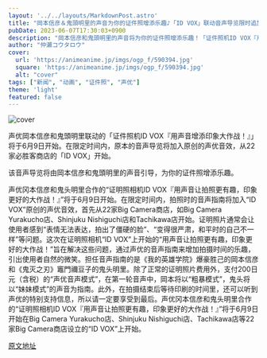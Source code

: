 ```yaml
---
layout: '../../layouts/MarkdownPost.astro'
title: "岡本信彦＆鬼頭明里的声音为你的证件照增添乐趣♪「ID VOX」联动音声导览限时追加"
pubDate: 2023-06-07T17:30:03+0900
description: "岡本信彦和鬼頭明里的声音将为你的证件照增添乐趣！「证件照机ID VOX『用声音增添印象大作战！』」将于6月9日开始。在限定时间内，原本的音声导览将加入原创的声优音效，从22家必胜客商店的「ID VOX」开始。"
author: "仲瀬コウタロウ"
cover:
  url: 'https://animeanime.jp/imgs/ogp_f/590394.jpg'
  square: 'https://animeanime.jp/imgs/ogp_f/590394.jpg'
  alt: "cover"
tags: ["新闻", "动画", "证件照", "声优"]
theme: 'light'
featured: false
---
```


![cover](https://animeanime.jp/imgs/ogp_f/590394.jpg)

声优岡本信彦和鬼頭明里联动的「证件照机ID VOX『用声音增添印象大作战！』」将于6月9日开始。在限定时间内，原本的音声导览将加入原创的声优音效，从22家必胜客商店的「ID VOX」开始。

该音声导览将由岡本信彦和鬼頭明里的声音引导，为你的证件照增添乐趣。

声优冈本信彦和鬼头明里合作的“证明照相机ID VOX『用声音让拍照更有趣，印象更好的大作战！』”将于6月9日开始。在限定时间内，拍照时的音声指南将加入“ID VOX”原创的声优音效，首先从22家Big Camera商店，如Big Camera Yurakucho店、Shinjuku Nishiguchi店和Tachikawa店开始。证明照片通常会让使用者感到“表情无法表达，拍出了僵硬的脸”、“变得很严肃，和平时的自己不一样”等问题。这次在证明照相机“ID VOX”上开始的“用声音让拍照更有趣，印象更好的大作战！”旨在解决这些问题，通过声优的音声指南来增加拍摄时间的乐趣，引出使用者自然的微笑。担任音声指南的是《我的英雄学院》爆豪胜己的岡本信彦和《鬼灭之刃》竈門禰豆子的鬼头明里。除了正常的证明照片费用外，支付200日元（含税）的“声优音声模式”，在第一轮音声中，岡本将以“粗暴模式”，鬼头将以“妹妹模式”的声音为指南。此外，在拍摄结束后等待印刷的时间里，还可以听到声优的特别支持信息，所以请一定要享受到最后。声优冈本信彦和鬼头明里合作的“证明照相机ID VOX『用声音让拍照更有趣，印象更好的大作战！』”将于6月9日开始在Big Camera Yurakucho店、Shinjuku Nishiguchi店、Tachikawa店等22家Big Camera商店设立的“ID VOX”上开始。

  [原文地址](https://animeanime.jp/article/2023/06/07/77790.html)